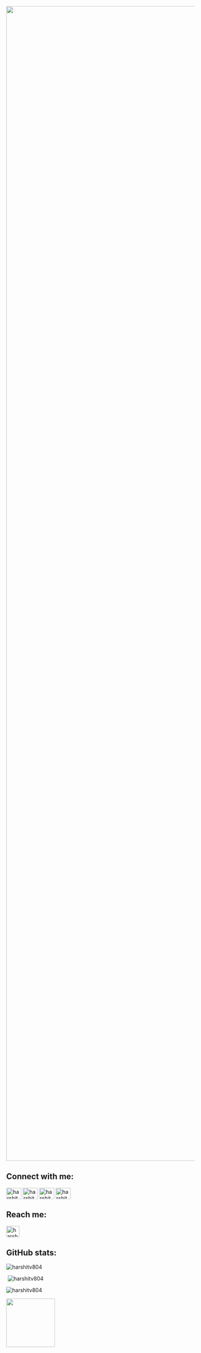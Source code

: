<img width="3089" src="https://github.com/harshitv804/harshitv804/assets/100853494/52839318-350a-4cec-b0b4-dccaaf70c6b1">

## Connect with me:
<p align="left">
<a href="https://twitter.com/harshitv804" target="_blank" rel="noopener noreferrer"><img align="center" src="https://raw.githubusercontent.com/rahuldkjain/github-profile-readme-generator/master/src/images/icons/Social/twitter.svg" alt="harshitv804" height="30" width="40" /></a>
<a href="https://linkedin.com/in/harshitv804" target="_blank" rel="noopener noreferrer"><img align="center" src="https://raw.githubusercontent.com/rahuldkjain/github-profile-readme-generator/master/src/images/icons/Social/linked-in-alt.svg" alt="harshitv804" height="30" width="40" /></a>
<a href="https://kaggle.com/harshit804" target="_blank" rel="noopener noreferrer"><img align="center" src="https://raw.githubusercontent.com/rahuldkjain/github-profile-readme-generator/master/src/images/icons/Social/kaggle.svg" alt="harshit804" height="30" width="40" /></a>
<a href="https://www.leetcode.com/harshitv804" target="_blank" rel="noopener noreferrer"><img align="center" src="https://raw.githubusercontent.com/rahuldkjain/github-profile-readme-generator/master/src/images/icons/Social/leet-code.svg" alt="harshitv804" height="30" width="40" /></a>
</p>

## Reach me:
<a href="mailto:harshitvenkatesan88@gmail.com" target="_blank" rel="noopener noreferrer"><img align="center" src="https://mailmeteor.com/logos/assets/PNG/Gmail_Logo_512px.png" alt="harshitv804" height="30" width="35" /></a>

## GitHub stats:
<p><img src="https://github-readme-stats.vercel.app/api/top-langs?username=harshitv804&show_icons=true&locale=en&layout=compact" alt="harshitv804" /></p>
<p>&nbsp;<img src="https://github-readme-stats.vercel.app/api?username=harshitv804&show_icons=true&locale=en" alt="harshitv804" /></p>
<p><img src="https://github-readme-streak-stats.herokuapp.com/?user=harshitv804&" alt="harshitv804" /></p>
<p><img height="130" src="https://github.com/harshitv804/harshitv804/assets/100853494/4d6f7463-dfcb-45cd-a927-c0753b9b5dc6"/></p>
